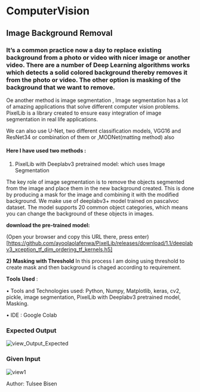 # ComputerVision

## Image Background Removal

### It’s a common practice now a day to replace existing background from a photo or video with nicer image or another video. There are a number of Deep Learning algorithms works which detects a solid colored background thereby removes it from the photo or video. The other option is masking of the background that we want to remove.

Oe another method is image segmentation , Image segmentation has a lot of amazing applications that solve different computer vision problems. PixelLib is a library created to ensure easy integration of image segmentation in real life applications.

We can also use U-Net, two different classification models, VGG16 and ResNet34 or combination of them or ,MODNet(matting method) also

#### Here I have used two methods :
1) PixelLib with Deeplabv3 pretrained model: which uses Image Segmentation

The key role of image segmentation is to remove the objects segmented from the image and place them in the new background created. This is done by producing a mask for the image and combining it with the modified background. We make use of deeplabv3+ model trained on pascalvoc dataset. The model supports 20 common object categories, which means you can change the background of these objects in images.

**download the pre-trained model:** 

(Open your browser and copy this URL there, press enter) [https://github.com/ayoolaolafenwa/PixelLib/releases/download/1.1/deeplabv3_xception_tf_dim_ordering_tf_kernels.h5]

**2) Masking with Threshold** 
In this process I am doing using threshold to create mask and then background is chaged according to requirement.

𝐓𝐨𝐨𝐥𝐬 𝐔𝐬𝐞𝐝 :

•	Tools and Technologies used: Python, Numpy, Matplotlib, keras, cv2, pickle, image segmentation, PixelLib with Deeplabv3 pretrained model, Masking.

•	IDE : Google Colab


### Expected Output
![view_Output_Expected](https://user-images.githubusercontent.com/79663448/131219076-9b17f4ed-13e5-42df-a946-9dd318cdea81.jpeg)
### Given Input
![view1](https://user-images.githubusercontent.com/79663448/131219079-340db05e-eea7-43f4-8dd8-274779bf1e75.jpeg)

Author:
Tulsee Bisen


